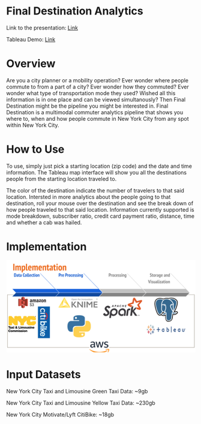 # Final Destination Analytics

Link to the presentation: [Link](https://docs.google.com/presentation/d/1VzdHcnHTR7vvGU0Y7kmBNHEqORchQm-yhPloawFJiUo/edit?usp=sharing)

Tableau Demo: [Link](
https://public.tableau.com/views/FinalDestinationAug-Sept2018/Dashboard1?:embed=y&:display_count=yes&publish=yes&:origin=viz_share_link)


# Overview
Are you a city planner or a mobility operation? Ever wonder where people commute to from a part of a city? Ever wonder how they commuted?  Ever wonder what type of transportation mode they used? Wished all this information is in one place and can be viewed simultanously? Then Final Destination might be the pipeline you might be interested in. Final Destination is a multimodal commuter analytics pipeline that shows you where to, when and how people commute in New York City from any spot within New York City.   

# How to Use 
To use, simply just pick a starting location (zip code) and the date and time information.  The Tableau map interface will show you all the destinations people from the starting location traveled to. 

The color of the destination indicate the number of travelers to that said location. Intersted in more analytics about the people going to that destination, roll your mouse over the destination and see the break down of how people traveled to that said location. Information currently supported is mode breakdown, subscriber ratio, credit card payment ratio, distance, time and whether a cab was hailed.

# Implementation
![alt text](https://raw.githubusercontent.com/mrchowmein/Final_Destination/master/images/Screen%20Shot%202019-10-08%20at%202.02.27%20PM.png)

# Input Datasets
New York City Taxi and Limousine Green Taxi Data: ~9gb 

New York City Taxi and Limousine Yellow Taxi Data: ~230gb

New York City Motivate/Lyft CitiBike: ~18gb

